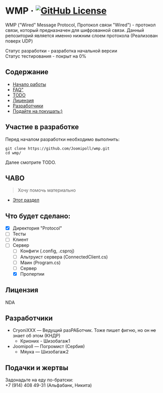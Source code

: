 # WMP &middot; [![GitHub License](https://img.shields.io/badge/license-NDA-blue.svg?style=flat-square)]()

WMP ("Wired" Message Protocol, Протокол связи "Wired") - протокол связи, который предназначен для шифрованной связи. Данный репозиторий является именно нижним слоем протокола (Реализован поверх UDP)

Статус разработки - разработка начальной версии <br>
Статус тестирования - покрыт на 0%

## Содержание
<!-- - [Юсаге](#1) -->
- [Начало работы](#2)
- [FAQ"](#3)
- [TODO](#4)
- [Лицензия](#5)
- [Разработчики](#6)
- [Подайте на покушать:)](#7)

<!-- ## <a name="1"> Юсаге</a> -->

## <a name="2">Участие в разработке</a>

Перед началом разработки необходимо выполнить:

```shell
git clone https://github.com/Joomipoll/wmp.git
cd wmp/
```

Далее смотрите TODO.

## <a name="3">ЧАВО</a>

> Хочу помочь материально

- [Этот раздел](#7)

## <a name="4">Что будет сделано:</a>

- [x] Директория "Protocol"
- [ ] Тесты
- [ ] Клиент
- [ ] Сервер
    - [ ] Конфиги (.config, .csproj)
    - [ ] Альтруист сервера (ConnectedClient.cs)
    - [ ] Маин (Program.cs)
    - [ ] Сервер
    - [x] Пропертии

## <a name="5">Лицензия</a>

NDA

<!-- [Чекни тута](LICENSE) -->

## <a name="6">Разработчики</a>

- CryoniXXX — Ведущий разРАБотчик. Тоже пишет фигню, но он ~~не~~ знает об этом (КНДР)
    - Крионих - Шизобагаж1
- Joomipoll — Погромист (Сербия)
    - Мяука — Шизобагаж2

<!-- Долой игры в кошки-мышки. Хоть в разработке научитесь не драться -->

## <a name="7">Подачки и жертвы</a>

Задонадьте на еду по-братски: <br>
+7 (914) 408 49-31 (Альфабанк, Никита)
